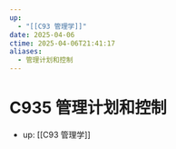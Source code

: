 ```yaml
---
up:
  - "[[C93 管理学]]"
date: 2025-04-06
ctime: 2025-04-06T21:41:17
aliases:
  - 管理计划和控制
---
```


# C935 管理计划和控制

- up: [[C93 管理学]]
